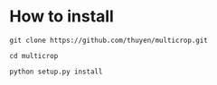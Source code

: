 # How to install

```
git clone https://github.com/thuyen/multicrop.git

cd multicrop

python setup.py install
```
